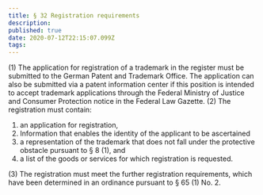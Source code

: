 ```yaml
---
title: § 32 Registration requirements 
description: 
published: true
date: 2020-07-12T22:15:07.099Z
tags: 
---
```


(1) The application for registration of a trademark in the register must be submitted to the German Patent and Trademark Office. The application can also be submitted via a patent information center if this position is intended to accept trademark applications through the Federal Ministry of Justice and Consumer Protection notice in the Federal Law Gazette.
(2) The registration must contain:
1. an application for registration,
2. Information that enables the identity of the applicant to be ascertained
3. a representation of the trademark that does not fall under the protective obstacle pursuant to § 8 (1), and
4. a list of the goods or services for which registration is requested.

(3) The registration must meet the further registration requirements, which have been determined in an ordinance pursuant to § 65 (1) No. 2.